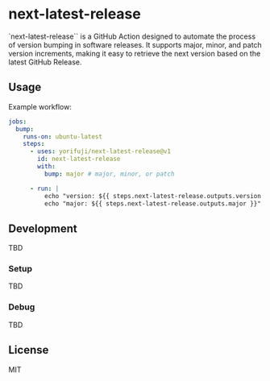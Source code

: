 # next-latest-release

`next-latest-release`` is a GitHub Action designed to automate the process of version bumping in software releases. It supports major, minor, and patch version increments, making it easy to retrieve the next version based on the latest GitHub Release.

## Usage

Example workflow:

```yaml
jobs:
  bump:
    runs-on: ubuntu-latest
    steps:
      - uses: yorifuji/next-latest-release@v1
        id: next-latest-release
        with:
          bump: major # major, minor, or patch

      - run: |
          echo "version: ${{ steps.next-latest-release.outputs.version }}"
          echo "major: ${{ steps.next-latest-release.outputs.major }}"
```

## Development

TBD

### Setup

TBD

### Debug

TBD

## License

MIT

